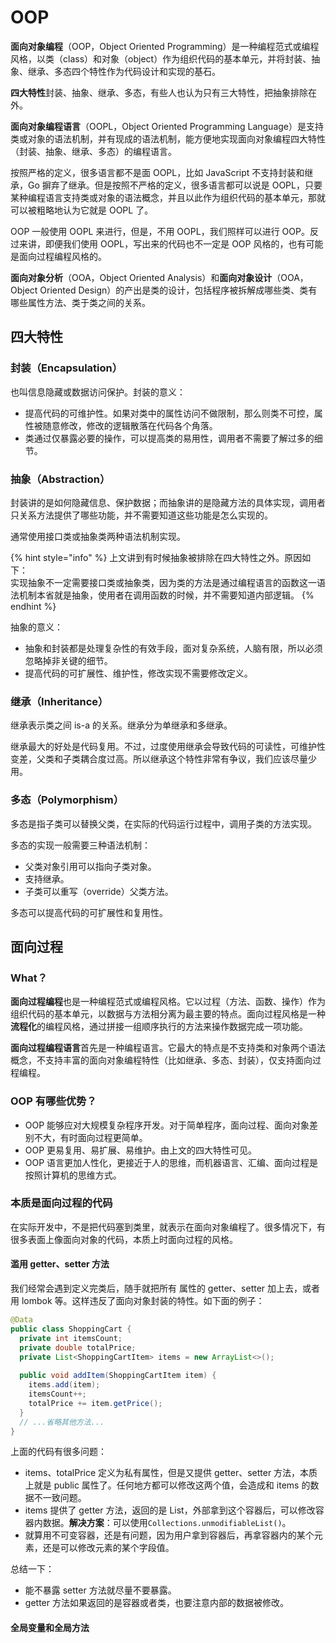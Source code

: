 # OOP

**面向对象编程**（OOP，Object Oriented Programming）是一种编程范式或编程风格，以类（class）和对象（object）作为组织代码的基本单元，并将封装、抽象、继承、多态四个特性作为代码设计和实现的基石。

**四大特性**封装、抽象、继承、多态，有些人也认为只有三大特性，把抽象排除在外。

**面向对象编程语言**（OOPL，Object Oriented Programming Language）是支持类或对象的语法机制，并有现成的语法机制，能方便地实现面向对象编程四大特性（封装、抽象、继承、多态）的编程语言。

按照严格的定义，很多语言都不是面 OOPL，比如 JavaScript 不支持封装和继承，Go 摒弃了继承。但是按照不严格的定义，很多语言都可以说是 OOPL，只要某种编程语言支持类或对象的语法概念，并且以此作为组织代码的基本单元，那就可以被粗略地认为它就是 OOPL 了。

OOP 一般使用 OOPL 来进行，但是，不用 OOPL，我们照样可以进行 OOP。反过来讲，即便我们使用 OOPL，写出来的代码也不一定是 OOP 风格的，也有可能是面向过程编程风格的。

**面向对象分析**（OOA，Object Oriented Analysis）和**面向对象设计**（OOA，Object Oriented Design）的产出是类的设计，包括程序被拆解成哪些类、类有哪些属性方法、类于类之间的关系。

## 四大特性

### 封装（Encapsulation）

也叫信息隐藏或数据访问保护。封装的意义：

* 提高代码的可维护性。如果对类中的属性访问不做限制，那么则类不可控，属性被随意修改，修改的逻辑散落在代码各个角落。
* 类通过仅暴露必要的操作，可以提高类的易用性，调用者不需要了解过多的细节。

### 抽象（Abstraction）

封装讲的是如何隐藏信息、保护数据；而抽象讲的是隐藏方法的具体实现，调用者只关系方法提供了哪些功能，并不需要知道这些功能是怎么实现的。

通常使用接口类或抽象类两种语法机制实现。

{% hint style="info" %}
上文讲到有时候抽象被排除在四大特性之外。原因如下：  
实现抽象不一定需要接口类或抽象类，因为类的方法是通过编程语言的函数这一语法机制本省就是抽象，使用者在调用函数的时候，并不需要知道内部逻辑。
{% endhint %}

抽象的意义：

* 抽象和封装都是处理复杂性的有效手段，面对复杂系统，人脑有限，所以必须忽略掉非关键的细节。
* 提高代码的可扩展性、维护性，修改实现不需要修改定义。

### 继承（Inheritance）

继承表示类之间 is-a 的关系。继承分为单继承和多继承。

继承最大的好处是代码复用。不过，过度使用继承会导致代码的可读性，可维护性变差，父类和子类耦合度过高。所以继承这个特性非常有争议，我们应该尽量少用。

### 多态（Polymorphism）

多态是指子类可以替换父类，在实际的代码运行过程中，调用子类的方法实现。

多态的实现一般需要三种语法机制：

* 父类对象引用可以指向子类对象。
* 支持继承。
* 子类可以重写（override）父类方法。

多态可以提高代码的可扩展性和复用性。

## 面向过程

### What？

**面向过程编程**也是一种编程范式或编程风格。它以过程（方法、函数、操作）作为组织代码的基本单元，以数据与方法相分离为最主要的特点。面向过程风格是一种**流程化**的编程风格，通过拼接一组顺序执行的方法来操作数据完成一项功能。

**面向过程编程语言**首先是一种编程语言。它最大的特点是不支持类和对象两个语法概念，不支持丰富的面向对象编程特性（比如继承、多态、封装），仅支持面向过程编程。

### OOP 有哪些优势？

* OOP 能够应对大规模复杂程序开发。对于简单程序，面向过程、面向对象差别不大，有时面向过程更简单。
* OOP 更易复用、易扩展、易维护。由上文的四大特性可见。
* OOP 语言更加人性化，更接近于人的思维，而机器语言、汇编、面向过程是按照计算机的思维方式。

### 本质是面向过程的代码

在实际开发中，不是把代码塞到类里，就表示在面向对象编程了。很多情况下，有很多表面上像面向对象的代码，本质上时面向过程的风格。

#### 滥用 getter、setter 方法

我们经常会遇到定义完类后，随手就把所有 属性的 getter、setter 加上去，或者用 lombok 等。这样违反了面向对象封装的特性。如下面的例子：

```java
@Data
public class ShoppingCart {
  private int itemsCount;
  private double totalPrice;
  private List<ShoppingCartItem> items = new ArrayList<>();
  
  public void addItem(ShoppingCartItem item) {
    items.add(item);
    itemsCount++;
    totalPrice += item.getPrice();
  }
  // ...省略其他方法...
}
```

上面的代码有很多问题：

* items、totalPrice 定义为私有属性，但是又提供 getter、setter 方法，本质上就是 public 属性了。任何地方都可以修改这两个值，会造成和 items 的数据不一致问题。
* items 提供了 getter 方法，返回的是 List，外部拿到这个容器后，可以修改容器内数据。**解决方案**：可以使用`Collections.unmodifiableList()`。
* 就算用不可变容器，还是有问题，因为用户拿到容器后，再拿容器内的某个元素，还是可以修改元素的某个字段值。

总结一下：

* 能不暴露 setter 方法就尽量不要暴露。
* getter 方法如果返回的是容器或者类，也要注意内部的数据被修改。

#### 全局变量和全局方法



